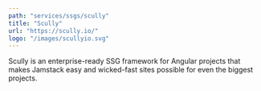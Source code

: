 ```yaml
---
path: "services/ssgs/scully"
title: "Scully"
url: "https://scully.io/"
logo: "/images/scullyio.svg"
---
```


Scully is an enterprise-ready SSG framework for Angular projects that makes Jamstack easy and wicked-fast sites possible for even the biggest projects.  